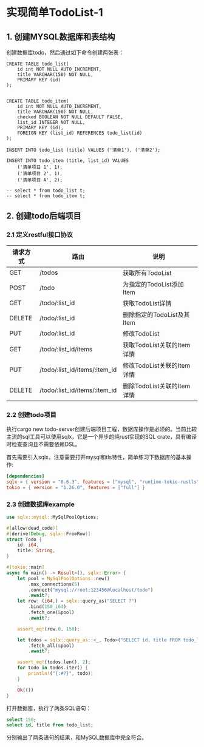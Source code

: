 # 实现简单TodoList-1

## 1. 创建MYSQL数据库和表结构

创建数据库todo，然后通过如下命令创建两张表：

```mysql
CREATE TABLE todo_list(
    id int NOT NULL AUTO_INCREMENT,
    title VARCHAR(150) NOT NULL,
    PRIMARY KEY (id)
);


CREATE TABLE todo_item(
    id int NOT NULL AUTO_INCREMENT,
    title VARCHAR(150) NOT NULL,
    checked BOOLEAN NOT NULL DEFAULT FALSE,
    list_id INTEGER NOT NULL,
    PRIMARY KEY (id),
    FOREIGN KEY (list_id) REFERENCES todo_list(id)
);

INSERT INTO todo_list (title) VALUES ('清单1'), ('清单2');

INSERT INTO todo_item (title, list_id) VALUES
    ('清单项目 1', 1),
    ('清单项目 2', 1),
    ('清单项目 A', 2);

-- select * from todo_list t;
-- select * from todo_item t;
```

## 2. 创建todo后端项目

### 2.1 定义restful接口协议

请求方式 | 路由 | 说明
-------|------|--------
GET | /todos | 获取所有TodoList
POST | /todo | 为指定的TodoList添加Item
GET | /todo/:list_id | 获取TodoList详情
DELETE | /todo/:list_id | 删除指定的TodoList及其Item
PUT | /todo/:list_id | 修改TodoList
GET | /todo/:list_id/items | 获取TodoList关联的Item详情
PUT | /todo/:list_id/items/:item_id | 修改TodoList关联的Item详情
DELETE | /todo/:list_id/items/:item_id | 删除TodoList关联的Item详情

### 2.2 创建todo项目

执行cargo new todo-server创建后端项目工程，数据库操作是必须的。当前比较主流的sql工具可以使用sqlx，它是一个异步的纯rust实现的SQL crate，具有编译时检查查询且不需要依赖DSL。

首先需要引入sqlx，注意需要打开mysql和tls特性，简单练习下数据库的基本操作:

```toml
[dependencies]
sqlx = { version = "0.6.3", features = ["mysql", "runtime-tokio-rustls"] }
tokio = { version = "1.26.0", features = ["full"] }
```

### 2.3 创建数据库example

```rust
use sqlx::mysql::MySqlPoolOptions;

#[allow(dead_code)]
#[derive(Debug, sqlx::FromRow)]
struct Todo {
    id: i64,
    title: String,
}

#[tokio::main]
async fn main() -> Result<(), sqlx::Error> {
    let pool = MySqlPoolOptions::new()
        .max_connections(5)
        .connect("mysql://root:123456@localhost/todo")
        .await?;
    let row: (i64,) = sqlx::query_as("SELECT ?")
        .bind(150_i64)
        .fetch_one(&pool)
        .await?;

    assert_eq!(row.0, 150);

    let todos = sqlx::query_as::<_, Todo>("SELECT id, title FROM todo_list")
        .fetch_all(&pool)
        .await?;

    assert_eq!(todos.len(), 2);
    for todo in todos.iter() {
        println!("{:#?}", todo);
    }

    Ok(())
}
```

打开数据库，执行了两条SQL语句：

```sql
select 150;
select id, title from todo_list;
```

分别输出了两条语句的结果，和MySQL数据库中完全符合。
